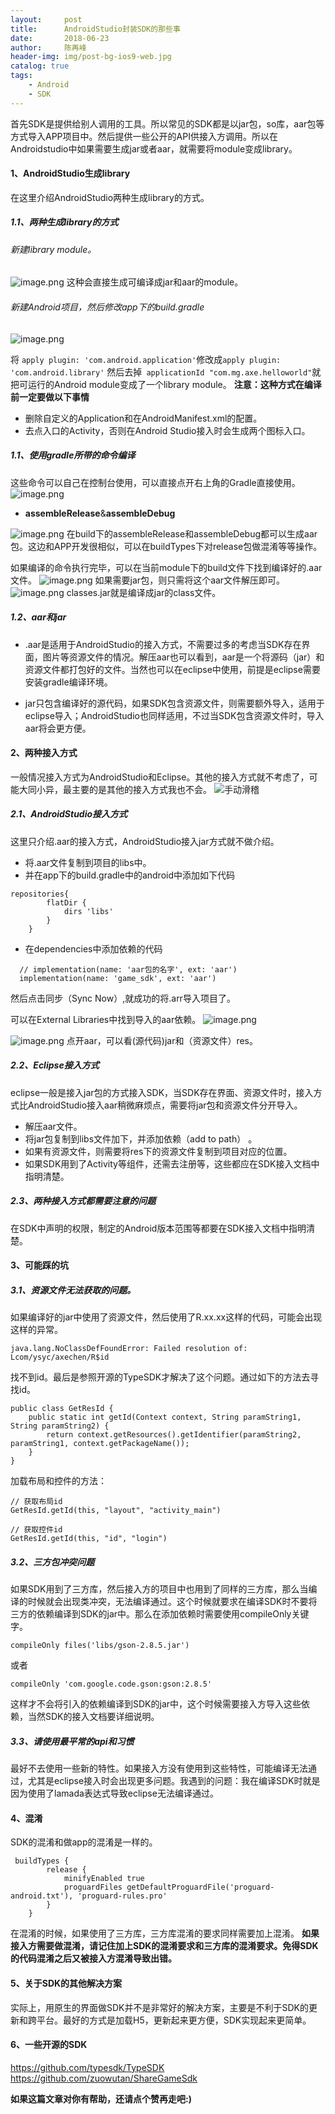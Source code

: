 ```yaml
---
layout:     post
title:      AndroidStudio封装SDK的那些事
date:       2018-06-23
author:     陈再峰
header-img: img/post-bg-ios9-web.jpg
catalog: true
tags:
    - Android
	- SDK
---
```





首先SDK是提供给别人调用的工具。所以常见的SDK都是以jar包，so库，aar包等方式导入APP项目中。然后提供一些公开的API供接入方调用。所以在Androidstudio中如果需要生成jar或者aar，就需要将module变成library。
#### 1、AndroidStudio生成library
在这里介绍AndroidStudio两种生成library的方式。
##### 1.1、两种生成library的方式
###### 新建library module。
![image.png](https://upload-images.jianshu.io/upload_images/1930161-bba4e6334023588a.png?imageMogr2/auto-orient/strip%7CimageView2/2/w/1240)
这种会直接生成可编译成jar和aar的module。

###### 新建Android项目，然后修改app下的build.gradle
![image.png](https://upload-images.jianshu.io/upload_images/1930161-890e340522780980.png?imageMogr2/auto-orient/strip%7CimageView2/2/w/1240)

将  ```apply plugin: 'com.android.application'```修改成```apply plugin: 'com.android.library'```
然后去掉``` applicationId "com.mg.axe.helloworld"```就把可运行的Android module变成了一个library module。
**注意：这种方式在编译前一定要做以下事情**
* 删除自定义的Application和在AndroidManifest.xml的配置。
* 去点入口的Activity，否则在Android Studio接入时会生成两个图标入口。
    

##### 1.1、使用gradle所带的命令编译
这些命令可以自己在控制台使用，可以直接点开右上角的Gradle直接使用。
![image.png](https://upload-images.jianshu.io/upload_images/1930161-c1bb96df76855c35.png?imageMogr2/auto-orient/strip%7CimageView2/2/w/1240)

*  **assembleRelease**&**assembleDebug**     

![image.png](https://upload-images.jianshu.io/upload_images/1930161-0ba017df99ed59d9.png?imageMogr2/auto-orient/strip%7CimageView2/2/w/1240)
在build下的assembleRelease和assembleDebug都可以生成aar包。这边和APP开发很相似，可以在buildTypes下对release包做混淆等等操作。

如果编译的命令执行完毕，可以在当前module下的build文件下找到编译好的.aar文件。
![image.png](https://upload-images.jianshu.io/upload_images/1930161-ae5355ade2502e4c.png?imageMogr2/auto-orient/strip%7CimageView2/2/w/1240)
如果需要jar包，则只需将这个aar文件解压即可。
![image.png](https://upload-images.jianshu.io/upload_images/1930161-91e77aff157042f2.png?imageMogr2/auto-orient/strip%7CimageView2/2/w/1240)
classes.jar就是编译成jar的class文件。
##### 1.2、aar和jar

* .aar是适用于AndroidStudio的接入方式，不需要过多的考虑当SDK存在界面，图片等资源文件的情况。解压aar也可以看到，aar是一个将源码（jar）和资源文件都打包好的文件。当然也可以在eclipse中使用，前提是eclipse需要安装gradle编译环境。

* jar只包含编译好的源代码，如果SDK包含资源文件，则需要额外导入，适用于eclipse导入；AndroidStudio也同样适用，不过当SDK包含资源文件时，导入aar将会更方便。

#### 2、两种接入方式
一般情况接入方式为AndroidStudio和Eclipse。其他的接入方式就不考虑了，可能大同小异，最主要的是其他的接入方式我也不会。
![手动滑稽](https://upload-images.jianshu.io/upload_images/1930161-aee57be922bc3c13.jpg?imageMogr2/auto-orient/strip%7CimageView2/2/w/1240)


##### 2.1、AndroidStudio接入方式
这里只介绍.aar的接入方式，AndroidStudio接入jar方式就不做介绍。
* 将.aar文件复制到项目的libs中。
* 并在app下的build.gradle中的android中添加如下代码   
```
repositories{
        flatDir {
            dirs 'libs'
        }
    }
```
* 在dependencies中添加依赖的代码
```
  // implementation(name: 'aar包的名字', ext: 'aar')
  implementation(name: 'game_sdk', ext: 'aar')
```
然后点击同步（Sync Now）,就成功的将.arr导入项目了。

可以在External Libraries中找到导入的aar依赖。
![image.png](https://upload-images.jianshu.io/upload_images/1930161-9014cf4f859fa5a1.png?imageMogr2/auto-orient/strip%7CimageView2/2/w/1240)

![image.png](https://upload-images.jianshu.io/upload_images/1930161-2224b0905f66ad49.png?imageMogr2/auto-orient/strip%7CimageView2/2/w/1240)
点开aar，可以看(源代码)jar和（资源文件）res。

##### 2.2、Eclipse接入方式
eclipse一般是接入jar包的方式接入SDK，当SDK存在界面、资源文件时，接入方式比AndroidStudio接入aar稍微麻烦点，需要将jar包和资源文件分开导入。
* 解压aar文件。
* 将jar包复制到libs文件加下，并添加依赖（add to path）  。
* 如果有资源文件，则需要将res下的资源文件复制到项目对应的位置。
* 如果SDK用到了Activity等组件，还需去注册等，这些都应在SDK接入文档中指明清楚。

##### 2.3、两种接入方式都需要注意的问题
在SDK中声明的权限，制定的Android版本范围等都要在SDK接入文档中指明清楚。

#### 3、可能踩的坑
##### 3.1、资源文件无法获取的问题。
如果编译好的jar中使用了资源文件，然后使用了R.xx.xx这样的代码，可能会出现这样的异常。
```
java.lang.NoClassDefFoundError: Failed resolution of: Lcom/ysyc/axechen/R$id
```
找不到id。最后是参照开源的TypeSDK才解决了这个问题。通过如下的方法去寻找id。
```
public class GetResId {
    public static int getId(Context context, String paramString1, String paramString2) {
        return context.getResources().getIdentifier(paramString2, paramString1, context.getPackageName());
    }
}
```
加载布局和控件的方法：
```
// 获取布局id
GetResId.getId(this, "layout", "activity_main")

// 获取控件id
GetResId.getId(this, "id", "login")
```

##### 3.2、三方包冲突问题
如果SDK用到了三方库，然后接入方的项目中也用到了同样的三方库，那么当编译的时候就会出现类冲突，无法编译通过。这个时候就要求在编译SDK时不要将三方的依赖编译到SDK的jar中。那么在添加依赖时需要使用compileOnly关键字。
```
compileOnly files('libs/gson-2.8.5.jar')
```
或者
```
compileOnly 'com.google.code.gson:gson:2.8.5'
```
这样才不会将引入的依赖编译到SDK的jar中，这个时候需要接入方导入这些依赖，当然SDK的接入文档要详细说明。

##### 3.3、请使用最平常的api和习惯
最好不去使用一些新的特性。如果接入方没有使用到这些特性，可能编译无法通过，尤其是eclipse接入时会出现更多问题。我遇到的问题：我在编译SDK时就是因为使用了lamada表达式导致eclipse无法编译通过。

#### 4、混淆
SDK的混淆和做app的混淆是一样的。
```
 buildTypes {
        release {
            minifyEnabled true
            proguardFiles getDefaultProguardFile('proguard-android.txt'), 'proguard-rules.pro'
        }
    }
```
在混淆的时候，如果使用了三方库，三方库混淆的要求同样需要加上混淆。
**如果接入方需要做混淆，请记住加上SDK的混淆要求和三方库的混淆要求。免得SDK的代码混淆之后又被接入方混淆导致出错。**

#### 5、关于SDK的其他解决方案
实际上，用原生的界面做SDK并不是非常好的解决方案，主要是不利于SDK的更新和跨平台。最好的方式是加载H5，更新起来更方便，SDK实现起来更简单。

#### 6、一些开源的SDK
https://github.com/typesdk/TypeSDK
https://github.com/zuowutan/ShareGameSdk

**如果这篇文章对你有帮助，还请点个赞再走吧:)**
